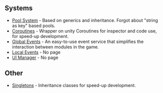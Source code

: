 ## Systems
- [Pool System](Readme/Pool.md) - Based on generics and inheritance. Forgot about "string as key" based pools.
- [Coroutines](Readme/Coroutines.md) - Wrapper on unity Coroutines for inspector and code use, for speed-up development.
- [Global Events](Readme/GlobalEvents.md) - An easy-to-use event service that simplifies the interaction between modules in the game.
- [Local Events](Readme/LocalEvents.md) - No page
- [UI Manager](Readme/UIManager.md) - No page

## Other
- [Singletons](Readme/Singletons.md) - Inheritance classes for speed-up development.
